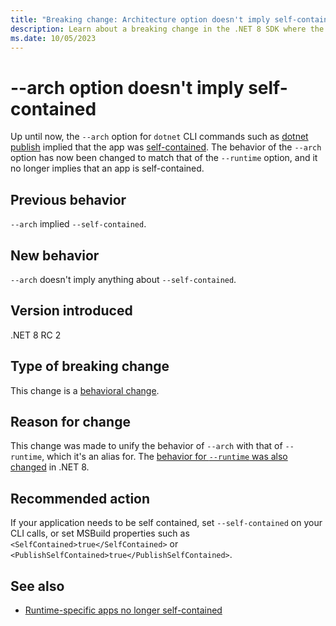 ```yaml
---
title: "Breaking change: Architecture option doesn't imply self-contained"
description: Learn about a breaking change in the .NET 8 SDK where the `--arch` option no longer implies that an app is self-contained.
ms.date: 10/05/2023
---
```

# --arch option doesn't imply self-contained

Up until now, the `--arch` option for `dotnet` CLI commands such as [dotnet publish](../../../tools/dotnet-publish.md) implied that the app was [self-contained](../../../deploying/index.md#self-contained-deployment). The behavior of the `--arch` option has now been changed to match that of the `--runtime` option, and it no longer implies that an app is self-contained.

## Previous behavior

`--arch` implied `--self-contained`.

## New behavior

`--arch` doesn't imply anything about `--self-contained`.

## Version introduced

.NET 8 RC 2

## Type of breaking change

This change is a [behavioral change](../../categories.md#behavioral-change).

## Reason for change

This change was made to unify the behavior of `--arch` with that of `--runtime`, which it's an alias for. The [behavior for `--runtime` was also changed](runtimespecific-app-default.md) in .NET 8.

## Recommended action

If your application needs to be self contained, set `--self-contained` on your CLI calls, or set MSBuild properties such as `<SelfContained>true</SelfContained>` or `<PublishSelfContained>true</PublishSelfContained>`.

## See also

- [Runtime-specific apps no longer self-contained](runtimespecific-app-default.md)
